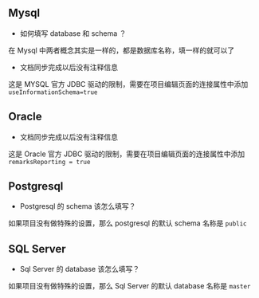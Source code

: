 ## Mysql

- 如何填写 database 和 schema ？

在 Mysql 中两者概念其实是一样的，都是数据库名称，填一样的就可以了

- 文档同步完成以后没有注释信息

这是 MYSQL 官方 JDBC 驱动的限制，需要在项目编辑页面的连接属性中添加 `useInformationSchema=true`

## Oracle
- 文档同步完成以后没有注释信息

这是 Oracle 官方 JDBC 驱动的限制，需要在项目编辑页面的连接属性中添加 `remarksReporting = true`


## Postgresql
- Postgresql 的 schema 该怎么填写？

如果项目没有做特殊的设置，那么 postgresql 的默认 schema 名称是 `public`

## SQL Server
- Sql Server 的 database 该怎么填写？

如果项目没有做特殊的设置，那么 Sql Server 的默认 database 名称是 `master`
